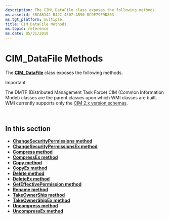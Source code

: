 ```yaml
---
description: The CIM\_DataFile class exposes the following methods.
ms.assetid: 5BCAB342-B42C-4507-AB90-0C9E79F9D863
ms.tgt_platform: multiple
title: CIM_DataFile Methods
ms.topic: reference
ms.date: 05/31/2018
---
```


# CIM\_DataFile Methods

The [**CIM\_DataFile**](cim-datafile.md) class exposes the following methods.

> [!IMPORTANT]
> The DMTF (Distributed Management Task Force) CIM (Common Information Model) classes are the parent classes upon which WMI classes are built. WMI currently supports only the [CIM 2.x version schemas](https://dmtf.org/standards/cim/schemas).

 

## In this section

-   [**ChangeSecurityPermissions method**](changesecuritypermissions-method-in-class-cim-datafile.md)
-   [**ChangeSecurityPermissionsEx method**](changesecuritypermissionsex-method-in-class-cim-datafile.md)
-   [**Compress method**](compress-method-in-class-cim-datafile.md)
-   [**CompressEx method**](compressex-method-in-class-cim-datafile.md)
-   [**Copy method**](copy-method-in-class-cim-datafile.md)
-   [**CopyEx method**](copyex-method-in-class-cim-datafile.md)
-   [**Delete method**](delete-method-in-class-cim-datafile.md)
-   [**DeleteEx method**](deleteex-method-in-class-cim-datafile.md)
-   [**GetEffectivePermission method**](geteffectivepermission-method-in-class-cim-datafile.md)
-   [**Rename method**](rename-method-in-class-cim-datafile.md)
-   [**TakeOwnerShip method**](takeownership-method-in-class-cim-datafile.md)
-   [**TakeOwnerShipEx method**](takeownershipex-method-in-class-cim-datafile.md)
-   [**Uncompress method**](uncompress-method-in-class-cim-datafile.md)
-   [**UncompressEx method**](uncompressex-method-in-class-cim-datafile.md)

 

 



